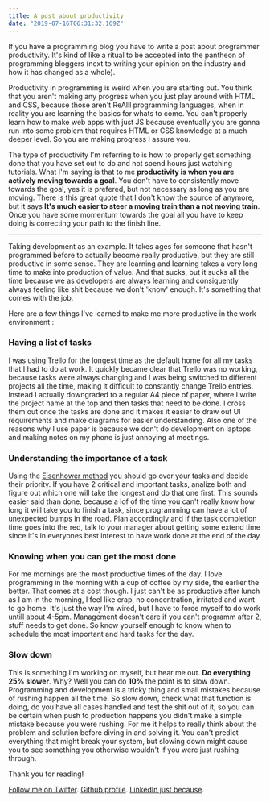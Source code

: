 ```yaml
---
title: A post about productivity
date: "2019-07-16T06:31:32.169Z"
---
```


If you have a programming blog you have to write a post about programmer productivity. It's kind of like a ritual to be accepted into the pantheon of programming bloggers (next to writing your opinion on the industry and how it has changed as a whole).

Productivity in programming is weird when you are starting out. You think that you aren't making any progress when you just play around with HTML and CSS, because those aren't ReAlll programming languages, when in reality you are learning the basics for whats to come. You can't properly learn how to make web apps with just JS because eventually you are gonna run into some problem that requires HTML or CSS knowledge at a much deeper level. So you are making progress I assure you.

The type of productivity I'm referring to is how to properly get something done that you have set out to do and not spend hours just watching tutorials. What I'm saying is that to me **productivity is when you are actively moving towards a goal**. You don't have to consistently move towards the goal, yes it is prefered, but not necessary as long as you are moving. There is this great quote that I don't know the source of anymore, but it says **It's much easier to steer a moving train than a not moving train**. Once you have some momentum towards the goal all you have to keep doing is correcting your path to the finish line.

---

Taking development as an example. It takes ages for someone that hasn't programmed before to actually become really productive, but they are still productive in some sense. They are learning and learning takes a very long time to make into production of value. And that sucks, but it sucks all the time because we as developers are always learning and consiquently always feeling like shit because we don't 'know' enough. It's something that comes with the job.

Here are a few things I've learned to make me more productive in the work environment :

### Having a list of tasks ###

I was using Trello for the longest time as the default home for all my tasks that I had to do at work. It quickly became clear that Trello was no working, because tasks were always changing and I was being switched to different projects all the time, making it difficult to constantly change Trello entries. Instead I actually downgraded to a regular A4 piece of paper, where I write the project name at the top and then tasks that need to be done. I cross them out once the tasks are done and it makes it easier to draw out UI requirements and make diagrams for easier understanding.
Also one of the reasons why I use paper is because we don't do development on laptops and making notes on my phone is just annoying at meetings.

### Understanding the importance of a task ###

Using the [Eisenhower method](https://appfluence.com/productivity/what-is-the-eisenhower-method/) you should go over your tasks and decide their priority. If you have 2 critical and important tasks, analize both and figure out which one will take the longest and do that one first. This sounds easier said than done, because a lof of the time you can't really know how long it will take you to finish a task, since programming can have a lot of unexpected bumps in the road. Plan accordingly and if the task completion time goes into the red, talk to your manager about getting some extend time since it's in everyones best interest to have work done at the end of the day.

### Knowing when you can get the most done ###

For me mornings are the most productive times of the day. I love programming in the morning with a cup of coffee by my side, the earlier the better. That comes at a cost though. I just can't be as productive after lunch as I am in the morning, I feel like crap, no concentration, irritated and want to go home. It's just the way I'm wired, but I have to force myself to do work untill about 4-5pm. Management doesn't care if you can't programm after 2, stuff needs to get done. So know yourself enough to know when to schedule the most important and hard tasks for the day.

### Slow down ###

This is something I'm working on myself, but hear me out. **Do everything 25% slower**. Why? Well you can do **10%** the point is to slow down. Programming and development is a tricky thing and small mistakes because of rushing happen all the time. So slow down, check what that function is doing, do you have all cases handled and test the shit out of it, so you can be certain when push to production happens you didn't make a simple mistake because you were rushing. For me it helps to really think about the problem and solution before diving in and solving it. You can't predict everything that might break your system, but slowing down might cause you to see something you otherwise wouldn't if you were just rushing through.

Thank you for reading!

[Follow me on Twitter](https://twitter.com/zasuh_).
[Github profile](https://github.com/zasuh).
[LinkedIn just because](https://www.linkedin.com/in/zasuhadolnik/).
